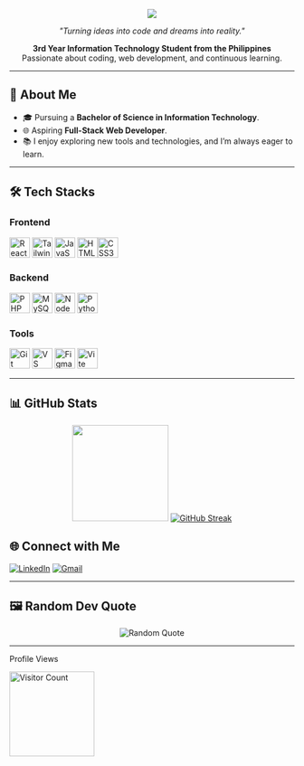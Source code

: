 <p align="center">
  <img src="https://readme-typing-svg.demolab.com/?lines=Hi!+I'm+Franz+Luya+💻;Welcome+to+my+GitHub+Profile!&center=true&width=500&height=50&color=1F6FEB&duration=4000">
</p>

<p align="center">
  <em>"Turning ideas into code and dreams into reality."</em>
</p>

<p align="center">
  <strong>3rd Year Information Technology Student from the Philippines</strong><br>
  Passionate about coding, web development, and continuous learning.
</p>

---

## 🚀 About Me

- 🎓 Pursuing a **Bachelor of Science in Information Technology**.
- 🌐 Aspiring **Full-Stack Web Developer**.
- 📚 I enjoy exploring new tools and technologies, and I’m always eager to learn.

---

## 🛠️ Tech Stacks


### Frontend

<p align="left">
  <a href="https://reactjs.org/" target="_blank" rel="noreferrer"><img src="https://raw.githubusercontent.com/danielcranney/readme-generator/main/public/icons/skills/react-colored.svg" width="36" height="36" alt="React" /></a>
  <a href="https://tailwindcss.com/" target="_blank" rel="noreferrer"><img src="https://raw.githubusercontent.com/danielcranney/readme-generator/main/public/icons/skills/tailwindcss-colored.svg" width="36" height="36" alt="TailwindCSS" /></a>
  <a href="https://developer.mozilla.org/en-US/docs/Web/JavaScript" target="_blank" rel="noreferrer"><img src="https://raw.githubusercontent.com/danielcranney/readme-generator/main/public/icons/skills/javascript-colored.svg" width="36" height="36" alt="JavaScript" /></a>
  <a href="https://developer.mozilla.org/en-US/docs/Glossary/HTML5" target="_blank" rel="noreferrer"><img src="https://raw.githubusercontent.com/danielcranney/readme-generator/main/public/icons/skills/html5-colored.svg" width="36" height="36" alt="HTML5" /></a><a href="https://www.w3.org/TR/CSS/#css" target="_blank" rel="noreferrer"><img src="https://raw.githubusercontent.com/danielcranney/readme-generator/main/public/icons/skills/css3-colored.svg" width="36" height="36" alt="CSS3" /></a>
</p>

### Backend

<p align="left">
  <a href="https://www.php.net/" target="_blank" rel="noreferrer"><img src="https://raw.githubusercontent.com/danielcranney/readme-generator/main/public/icons/skills/php-colored.svg" width="36" height="36" alt="PHP" /></a>
  <a href="https://www.mysql.com/" target="_blank" rel="noreferrer"><img src="https://raw.githubusercontent.com/danielcranney/readme-generator/main/public/icons/skills/mysql-colored.svg" width="36" height="36" alt="MySQL" /></a>
  <a href="https://nodejs.org/en/" target="_blank" rel="noreferrer"><img src="https://raw.githubusercontent.com/danielcranney/readme-generator/main/public/icons/skills/nodejs-colored.svg" width="36" height="36" alt="NodeJS" /></a>
  <a href="https://www.python.org/" target="_blank" rel="noreferrer"><img src="https://raw.githubusercontent.com/danielcranney/readme-generator/main/public/icons/skills/python-colored.svg" width="36" height="36" alt="Python" /></a>
</p>


### Tools

<p>
  <a href="https://git-scm.com/" target="_blank" rel="noreferrer"><img src="https://raw.githubusercontent.com/danielcranney/readme-generator/main/public/icons/skills/git-colored.svg" width="36" height="36" alt="Git" /></a>
  <a href="https://code.visualstudio.com/" target="_blank" rel="noreferrer"><img src="https://raw.githubusercontent.com/danielcranney/readme-generator/main/public/icons/skills/visualstudiocode.svg" width="36" height="36" alt="VS Code" /></a>
  <a href="https://www.figma.com/" target="_blank" rel="noreferrer"><img src="https://raw.githubusercontent.com/danielcranney/readme-generator/main/public/icons/skills/figma-colored.svg" width="36" height="36" alt="Figma" /></a>
  <a href="https://vitejs.dev/" target="_blank" rel="noreferrer"><img src="https://raw.githubusercontent.com/danielcranney/readme-generator/main/public/icons/skills/vite-colored.svg" width="36" height="36" alt="Vite" /></a>
</p>

---

## 📊 GitHub Stats

<p align="center">
  <img height="170" src="https://github-readme-stats-omega-ten-60.vercel.app/api/top-langs?username=franzluya&layout=compact&langs_count=8&card_width=390&theme=tokyonight" />
  <a href="https://git.io/streak-stats"><img src="https://github-readme-streak-stats-seven-beta.vercel.app?user=franzluya&theme=tokyonight&card_width=365&card_height=160" alt="GitHub Streak" /></a>
</p>


## 🌐 Connect with Me

<p>
  <a href="https://www.linkedin.com/in/franzluya/"><img src="https://img.shields.io/badge/LinkedIn-%230A66C2.svg?style=for-the-badge&logo=linkedin&logoColor=white" alt="LinkedIn"></a>
  <a href="mailto:luyafranzjulius@gmail.com"><img src="https://img.shields.io/badge/Gmail-D14836.svg?style=for-the-badge&logo=gmail&logoColor=white" alt="Gmail"></a>
</p>

---

## 🖼️ Random Dev Quote

<p align="center">
  <img src="https://quotes-github-readme.vercel.app/api?type=horizontal&theme=tokyonight" alt="Random Quote">
</p>

---


<div>
  <p>Profile Views</p>
  <img src="https://profile-counter.glitch.me/{franzluya}/count.svg" width="150px" height="auto" alt="Visitor Count">
</div>
